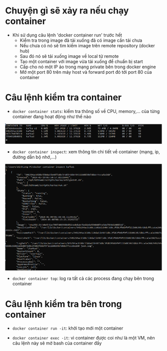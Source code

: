 # Chuyện gì sẽ xảy ra nếu chạy container

- Khi sử dụng câu lệnh 'docker container run' trước hết
  - Kiểm tra trong image đã tải xuống đã có image cần tải chưa
  - Nếu chưa có nó sẽ tìm kiếm image trên remote repository (docker hub)
  - Sau đó nó sẽ tải xuống image về local từ remote
  - Tạo một container với image vừa tải xuống để chuẩn bị start
  - Cấp cho nó một IP ảo trong mạng private bên trong docker engine
  - Mở một port 80 trên máy host và forward port đó tới port 80 của container

# Câu lệnh kiểm tra container

- `docker container stats`: kiểm tra thông số về CPU, memory,... của từng container đang hoạt động như thế nào

![](assets/20240509_145521_image.png)

- `docker container inspect`: xem thông tin chi tiết về container (mạng, ip, đường dẫn bộ nhớ,...)


![](assets/20240509_145652_image.png)

- `docker container top`: log ra tất cả các process đang chạy bên trong container


# Câu lệnh kiểm tra bên trong container

- `docker container run -it`: khởi tạo mới một container 

- `docker container exec -it`: vì container được coi như là một VM, nên câu lệnh này sẽ mở bash của container đấy